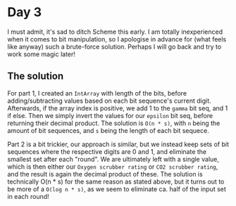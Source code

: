 # Day 3

I must admit, it's sad to ditch Scheme this early. I am totally inexperienced when it comes to bit manipulation, so I apologise in advance for (what feels like anyway) such a brute-force solution. Perhaps I will go back and try to work some magic later!

## The solution
For part 1, I created an `IntArray` with length of the bits, before adding/subtracting values based on each bit sequence's current digit. Afterwards, if the array index is positive, we add 1 to the `gamma` bit seq, and 1 if else. Then we simply invert the values for our `epsilon` bit seq, before returning their decimal product. The solution is `O(n * s)`, with `n` being the amount of bit sequences, and `s` being the length of each bit sequece.

Part 2 is a bit trickier, our approach is similar, but we instead keep sets of bit sequences where the respective digits are 0 and 1, and eliminate the smallest set after each "round". We are ultimately left with a single value, which is then either our `Oxygen scrubber rating` or `CO2 scrubber rating`, and the result is again the decimal product of these. The solution is technically O(n * s) for the same reason as stated above, but it turns out to be more of a `O(log n * s)`, as we seem to eliminate ca. half of the input set in each round!